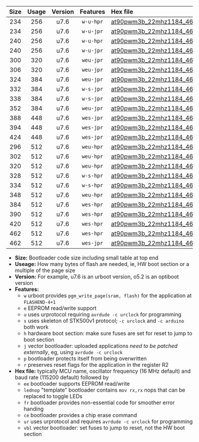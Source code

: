 |Size|Usage|Version|Features|Hex file|
|:-:|:-:|:-:|:-:|:--|
|234|256|u7.6|`w-u-hpr`|[at90pwm3b_22mhz1184_460800bps_ur.hex](https://raw.githubusercontent.com/stefanrueger/urboot/main/at90pwm3b_22mhz1184_460800bps_ur.hex)|
|234|256|u7.6|`w-u-jpr`|[at90pwm3b_22mhz1184_460800bps_ur_vbl.hex](https://raw.githubusercontent.com/stefanrueger/urboot/main/at90pwm3b_22mhz1184_460800bps_ur_vbl.hex)|
|240|256|u7.6|`w-u-hpr`|[at90pwm3b_22mhz1184_460800bps_lednop_ur.hex](https://raw.githubusercontent.com/stefanrueger/urboot/main/at90pwm3b_22mhz1184_460800bps_lednop_ur.hex)|
|240|256|u7.6|`w-u-jpr`|[at90pwm3b_22mhz1184_460800bps_lednop_ur_vbl.hex](https://raw.githubusercontent.com/stefanrueger/urboot/main/at90pwm3b_22mhz1184_460800bps_lednop_ur_vbl.hex)|
|300|320|u7.6|`weu-jpr`|[at90pwm3b_22mhz1184_460800bps_ee_ur_vbl.hex](https://raw.githubusercontent.com/stefanrueger/urboot/main/at90pwm3b_22mhz1184_460800bps_ee_ur_vbl.hex)|
|306|320|u7.6|`weu-jpr`|[at90pwm3b_22mhz1184_460800bps_ee_lednop_ur_vbl.hex](https://raw.githubusercontent.com/stefanrueger/urboot/main/at90pwm3b_22mhz1184_460800bps_ee_lednop_ur_vbl.hex)|
|324|384|u7.6|`weu-jpr`|[at90pwm3b_22mhz1184_460800bps_ee_lednop_fr_ur_vbl.hex](https://raw.githubusercontent.com/stefanrueger/urboot/main/at90pwm3b_22mhz1184_460800bps_ee_lednop_fr_ur_vbl.hex)|
|332|384|u7.6|`w-s-jpr`|[at90pwm3b_22mhz1184_460800bps_vbl.hex](https://raw.githubusercontent.com/stefanrueger/urboot/main/at90pwm3b_22mhz1184_460800bps_vbl.hex)|
|338|384|u7.6|`w-s-jpr`|[at90pwm3b_22mhz1184_460800bps_lednop_vbl.hex](https://raw.githubusercontent.com/stefanrueger/urboot/main/at90pwm3b_22mhz1184_460800bps_lednop_vbl.hex)|
|352|384|u7.6|`weu-jpr`|[at90pwm3b_22mhz1184_460800bps_ee_lednop_fr_ce_ur_vbl.hex](https://raw.githubusercontent.com/stefanrueger/urboot/main/at90pwm3b_22mhz1184_460800bps_ee_lednop_fr_ce_ur_vbl.hex)|
|388|448|u7.6|`wes-jpr`|[at90pwm3b_22mhz1184_460800bps_ee_vbl.hex](https://raw.githubusercontent.com/stefanrueger/urboot/main/at90pwm3b_22mhz1184_460800bps_ee_vbl.hex)|
|394|448|u7.6|`wes-jpr`|[at90pwm3b_22mhz1184_460800bps_ee_lednop_vbl.hex](https://raw.githubusercontent.com/stefanrueger/urboot/main/at90pwm3b_22mhz1184_460800bps_ee_lednop_vbl.hex)|
|424|448|u7.6|`wes-jpr`|[at90pwm3b_22mhz1184_460800bps_ee_lednop_fr_vbl.hex](https://raw.githubusercontent.com/stefanrueger/urboot/main/at90pwm3b_22mhz1184_460800bps_ee_lednop_fr_vbl.hex)|
|296|512|u7.6|`weu-hpr`|[at90pwm3b_22mhz1184_460800bps_ee_ur.hex](https://raw.githubusercontent.com/stefanrueger/urboot/main/at90pwm3b_22mhz1184_460800bps_ee_ur.hex)|
|302|512|u7.6|`weu-hpr`|[at90pwm3b_22mhz1184_460800bps_ee_lednop_ur.hex](https://raw.githubusercontent.com/stefanrueger/urboot/main/at90pwm3b_22mhz1184_460800bps_ee_lednop_ur.hex)|
|320|512|u7.6|`weu-hpr`|[at90pwm3b_22mhz1184_460800bps_ee_lednop_fr_ur.hex](https://raw.githubusercontent.com/stefanrueger/urboot/main/at90pwm3b_22mhz1184_460800bps_ee_lednop_fr_ur.hex)|
|328|512|u7.6|`w-s-hpr`|[at90pwm3b_22mhz1184_460800bps.hex](https://raw.githubusercontent.com/stefanrueger/urboot/main/at90pwm3b_22mhz1184_460800bps.hex)|
|334|512|u7.6|`w-s-hpr`|[at90pwm3b_22mhz1184_460800bps_lednop.hex](https://raw.githubusercontent.com/stefanrueger/urboot/main/at90pwm3b_22mhz1184_460800bps_lednop.hex)|
|348|512|u7.6|`weu-hpr`|[at90pwm3b_22mhz1184_460800bps_ee_lednop_fr_ce_ur.hex](https://raw.githubusercontent.com/stefanrueger/urboot/main/at90pwm3b_22mhz1184_460800bps_ee_lednop_fr_ce_ur.hex)|
|384|512|u7.6|`wes-hpr`|[at90pwm3b_22mhz1184_460800bps_ee.hex](https://raw.githubusercontent.com/stefanrueger/urboot/main/at90pwm3b_22mhz1184_460800bps_ee.hex)|
|390|512|u7.6|`wes-hpr`|[at90pwm3b_22mhz1184_460800bps_ee_lednop.hex](https://raw.githubusercontent.com/stefanrueger/urboot/main/at90pwm3b_22mhz1184_460800bps_ee_lednop.hex)|
|420|512|u7.6|`wes-hpr`|[at90pwm3b_22mhz1184_460800bps_ee_lednop_fr.hex](https://raw.githubusercontent.com/stefanrueger/urboot/main/at90pwm3b_22mhz1184_460800bps_ee_lednop_fr.hex)|
|462|512|u7.6|`wes-hpr`|[at90pwm3b_22mhz1184_460800bps_ee_lednop_fr_ce.hex](https://raw.githubusercontent.com/stefanrueger/urboot/main/at90pwm3b_22mhz1184_460800bps_ee_lednop_fr_ce.hex)|
|462|512|u7.6|`wes-jpr`|[at90pwm3b_22mhz1184_460800bps_ee_lednop_fr_ce_vbl.hex](https://raw.githubusercontent.com/stefanrueger/urboot/main/at90pwm3b_22mhz1184_460800bps_ee_lednop_fr_ce_vbl.hex)|

- **Size:** Bootloader code size including small table at top end
- **Useage:** How many bytes of flash are needed, ie, HW boot section or a multiple of the page size
- **Version:** For example, u7.6 is an urboot version, o5.2 is an optiboot version
- **Features:**
  + `w` urboot provides `pgm_write_page(sram, flash)` for the application at `FLASHEND-4+1`
  + `e` EEPROM read/write support
  + `u` uses urprotocol requiring `avrdude -c urclock` for programming
  + `s` uses skeleton of STK500v1 protocol; `-c urclock` and `-c arduino` both work
  + `h` hardware boot section: make sure fuses are set for reset to jump to boot section
  + `j` vector bootloader: uploaded applications *need to be patched externally*, eg, using `avrdude -c urclock`
  + `p` bootloader protects itself from being overwritten
  + `r` preserves reset flags for the application in the register R2
- **Hex file:** typically MCU name, oscillator frequency (16 MHz default) and baud rate (115200 default) followed by
  + `ee` bootloader supports EEPROM read/write
  + `lednop` "template" bootloader contains `mov rx,rx` nops that can be replaced to toggle LEDs
  + `fr` bootloader provides non-essential code for smoother error handing
  + `ce` bootloader provides a chip erase command
  + `ur` uses urprotocol and requires `avrdude -c urclock` for programming
  + `vbl` vector bootloader: set fuses to jump to reset, not the HW boot section
